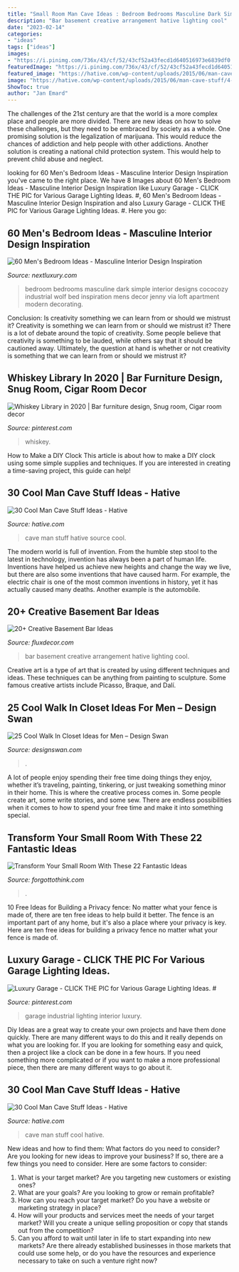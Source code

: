 ```yaml
---
title: "Small Room Man Cave Ideas : Bedroom Bedrooms Masculine Dark Simple Interior Designs Cococozy Industrial Wolf Bed Inspiration Mens Decor Jenny Via Loft Apartment Modern Decorating"
description: "Bar basement creative arrangement hative lighting cool"
date: "2023-02-14"
categories:
- "ideas"
tags: ["ideas"]
images:
- "https://i.pinimg.com/736x/43/cf/52/43cf52a43fecd1d640516973e6839df0.jpg"
featuredImage: "https://i.pinimg.com/736x/43/cf/52/43cf52a43fecd1d640516973e6839df0.jpg"
featured_image: "https://hative.com/wp-content/uploads/2015/06/man-cave-stuff/32-man-cave-stuff-ideas.jpg"
image: "https://hative.com/wp-content/uploads/2015/06/man-cave-stuff/4-man-cave-stuff-ideas.jpg"
ShowToc: true
author: "Jan Emard"
---
```



The challenges of the 21st century are that the world is a more complex place and people are more divided. There are new ideas on how to solve these challenges, but they need to be embraced by society as a whole. One promising solution is the legalization of marijuana. This would reduce the chances of addiction and help people with other addictions. Another solution is creating a national child protection system. This would help to prevent child abuse and neglect.

	

		
looking for 60 Men&#039;s Bedroom Ideas - Masculine Interior Design Inspiration you've came to the right place. We have 8 Images about 60 Men&#039;s Bedroom Ideas - Masculine Interior Design Inspiration like Luxury Garage - CLICK THE PIC for Various Garage Lighting Ideas. #, 60 Men&#039;s Bedroom Ideas - Masculine Interior Design Inspiration and also Luxury Garage - CLICK THE PIC for Various Garage Lighting Ideas. #. Here you go:
		
    
## 60 Men&#039;s Bedroom Ideas - Masculine Interior Design Inspiration

<img loading=lazy src="http://nextluxury.com/wp-content/uploads/simple-bedroom-designs-for-men.jpg" onerror="this.onerror=null;this.src='https://tse4.mm.bing.net/th?id=OIP.3koVvSO-aYqI_f6Eh7b_0wHaJ3&amp;pid=15.1';" alt="60 Men&#039;s Bedroom Ideas - Masculine Interior Design Inspiration">

_Source: nextluxury.com_

>bedroom bedrooms masculine dark simple interior designs cococozy industrial wolf bed inspiration mens decor jenny via loft apartment modern decorating. 

	

Conclusion: Is creativity something we can learn from or should we mistrust it?
Creativity is something we can learn from or should we mistrust it?
There is a lot of debate around the topic of creativity. Some people believe that creativity is something to be lauded, while others say that it should be cautioned away. Ultimately, the question at hand is whether or not creativity is something that we can learn from or should we mistrust it?

    
## Whiskey Library In 2020 | Bar Furniture Design, Snug Room, Cigar Room Decor

<img loading=lazy src="https://i.pinimg.com/736x/43/cf/52/43cf52a43fecd1d640516973e6839df0.jpg" onerror="this.onerror=null;this.src='https://tse3.mm.bing.net/th?id=OIP.8asy8ylcfX1j81hBbWUkHgHaJ3&amp;pid=15.1';" alt="Whiskey Library in 2020 | Bar furniture design, Snug room, Cigar room decor">

_Source: pinterest.com_

>whiskey. 

	

How to Make a DIY Clock
This article is about how to make a DIY clock using some simple supplies and techniques. If you are interested in creating a time-saving project, this guide can help!

    
## 30 Cool Man Cave Stuff Ideas - Hative

<img loading=lazy src="https://hative.com/wp-content/uploads/2015/06/man-cave-stuff/4-man-cave-stuff-ideas.jpg" onerror="this.onerror=null;this.src='https://tse2.mm.bing.net/th?id=OIP.YcwOCZ0aaIe8Uv4WYJbFWAHaFj&amp;pid=15.1';" alt="30 Cool Man Cave Stuff Ideas - Hative">

_Source: hative.com_

>cave man stuff hative source cool. 

	

The modern world is full of invention. From the humble step stool to the latest in technology, invention has always been a part of human life. Inventions have helped us achieve new heights and change the way we live, but there are also some inventions that have caused harm. For example, the electric chair is one of the most common inventions in history, yet it has actually caused many deaths. Another example is the automobile.

    
## 20+ Creative Basement Bar Ideas

<img loading=lazy src="https://fluxdecor.com/wp-content/uploads/2014/05/basement-bar-ideas/13-wall-arrangement.jpg" onerror="this.onerror=null;this.src='https://tse2.mm.bing.net/th?id=OIP.cFNCNa6iVc-TO7xSlDm1QQHaJ3&amp;pid=15.1';" alt="20+ Creative Basement Bar Ideas">

_Source: fluxdecor.com_

>bar basement creative arrangement hative lighting cool. 

	

Creative art is a type of art that is created by using different techniques and ideas. These techniques can be anything from painting to sculpture. Some famous creative artists include Picasso, Braque, and Dalí.

    
## 25 Cool Walk In Closet Ideas For Men – Design Swan

<img loading=lazy src="https://img.designswan.com/2015/01/closetForMan/25.jpg" onerror="this.onerror=null;this.src='https://tse2.mm.bing.net/th?id=OIP.Nug86w-YABlP4sHWwOwMgAHaLH&amp;pid=15.1';" alt="25 Cool Walk In Closet Ideas for Men – Design Swan">

_Source: designswan.com_

>. 

	

A lot of people enjoy spending their free time doing things they enjoy, whether it’s traveling, painting, tinkering, or just tweaking something minor in their home. This is where the creative process comes in. Some people create art, some write stories, and some sew. There are endless possibilities when it comes to how to spend your free time and make it into something special.

    
## Transform Your Small Room With These 22 Fantastic Ideas

<img loading=lazy src="https://www.forgottothink.com/wp-content/uploads/2016/02/small-rooms-transformation-diy-17.jpg" onerror="this.onerror=null;this.src='https://tse3.mm.bing.net/th?id=OIP.-k4wPj3JYttv4dM_tjl-5QHaJ4&amp;pid=15.1';" alt="Transform Your Small Room With These 22 Fantastic Ideas">

_Source: forgottothink.com_

>. 

	

10 Free Ideas for Building a Privacy fence: No matter what your fence is made of, there are ten free ideas to help build it better.
The fence is an important part of any home, but it's also a place where your privacy is key. Here are ten free ideas for building a privacy fence no matter what your fence is made of.

    
## Luxury Garage - CLICK THE PIC For Various Garage Lighting Ideas. #

<img loading=lazy src="https://i.pinimg.com/736x/86/a1/26/86a12678337815d57c8bb0f5da67c456.jpg" onerror="this.onerror=null;this.src='https://tse1.mm.bing.net/th?id=OIP.cm0VHv2FXPn2i4fHPPV6PwHaJ4&amp;pid=15.1';" alt="Luxury Garage - CLICK THE PIC for Various Garage Lighting Ideas. #">

_Source: pinterest.com_

>garage industrial lighting interior luxury. 

	

Diy Ideas are a great way to create your own projects and have them done quickly. There are many different ways to do this and it really depends on what you are looking for. If you are looking for something easy and quick, then a project like a clock can be done in a few hours. If you need something more complicated or if you want to make a more professional piece, then there are many different ways to go about it.

    
## 30 Cool Man Cave Stuff Ideas - Hative

<img loading=lazy src="https://hative.com/wp-content/uploads/2015/06/man-cave-stuff/32-man-cave-stuff-ideas.jpg" onerror="this.onerror=null;this.src='https://tse2.mm.bing.net/th?id=OIP.ym7RTeEPnDHQA1SbX95aAwHaO0&amp;pid=15.1';" alt="30 Cool Man Cave Stuff Ideas - Hative">

_Source: hative.com_

>cave man stuff cool hative. 

	

New ideas and how to find them: What factors do you need to consider?
Are you looking for new ideas to improve your business? If so, there are a few things you need to consider. Here are some factors to consider:
1) What is your target market? Are you targeting new customers or existing ones? 
2) What are your goals? Are you looking to grow or remain profitable? 
3) How can you reach your target market? Do you have a website or marketing strategy in place? 
4) How will your products and services meet the needs of your target market? Will you create a unique selling proposition or copy that stands out from the competition? 
5) Can you afford to wait until later in life to start expanding into new markets? Are there already established businesses in those markets that could use some help, or do you have the resources and experience necessary to take on such a venture right now?


